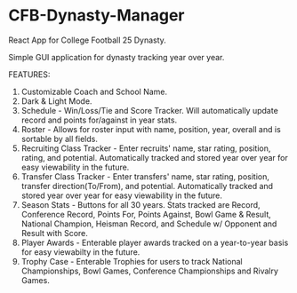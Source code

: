 # CFB-Dynasty-Manager
React App for College Football 25 Dynasty.  


Simple GUI application for dynasty tracking year over year.  

FEATURES:
  1. Customizable Coach and School Name.
  2. Dark & Light Mode.
  3. Schedule - Win/Loss/Tie and Score Tracker.  Will automatically update record and points for/against in year stats.
  4. Roster - Allows for roster input with name, position, year, overall and is sortable by all fields.
  5. Recruiting Class Tracker - Enter recruits' name, star rating, position, rating, and potential.  Automatically tracked and stored year over year for easy viewability in the future.
  6. Transfer Class Tracker - Enter transfers' name, star rating, position, transfer direction(To/From), and potential.  Automatically tracked and stored year over year for easy viewability in the future.
  7. Season Stats - Buttons for all 30 years.  Stats tracked are Record, Conference Record, Points For, Points Against, Bowl Game & Result, National Champion, Heisman Record, and Schedule w/ Opponent and Result with Score.
  8. Player Awards - Enterable player awards tracked on a year-to-year basis for easy viewabilty in the future.
  9. Trophy Case - Enterable Trophies for users to track National Championships, Bowl Games, Conference Championships and Rivalry Games.
